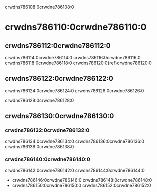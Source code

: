 crwdns786108:0crwdne786108:0
# crwdns786110:0crwdne786110:0
## crwdns786112:0crwdne786112:0
crwdns786114:0crwdne786114:0 crwdns786116:0crwdne786116:0 crwdns786118:0crwdne786118:0 crwdns786120:0{ref}crwdne786120:0

## crwdns786122:0crwdne786122:0
crwdns786124:0crwdne786124:0 crwdns786126:0crwdne786126:0

crwdns786128:0crwdne786128:0

## crwdns786130:0crwdne786130:0

### crwdns786132:0crwdne786132:0
crwdns786134:0crwdne786134:0 crwdns786136:0crwdne786136:0 crwdns786138:0crwdne786138:0

### crwdns786140:0crwdne786140:0
crwdns786142:0crwdne786142:0 crwdns786144:0crwdne786144:0
- crwdns786146:0crwdne786146:0 crwdns786148:0crwdne786148:0
- crwdns786150:0crwdne786150:0 crwdns786152:0crwdne786152:0

